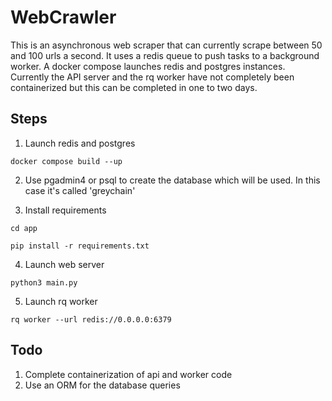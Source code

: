 # WebCrawler
This is an asynchronous web scraper that can currently scrape between 50 and 100 urls a second. It uses a redis queue to push tasks to a background worker. A docker compose launches redis and postgres instances. Currently the API server and the rq worker have not completely been containerized but this can be completed in one to two days.



## Steps 

1. Launch redis and postgres

`docker compose build --up`

2. Use pgadmin4 or psql to create the database which will be used. In this case it's called 'greychain'

3. Install requirements

`cd app`

`pip install -r requirements.txt`

4. Launch web server

`python3 main.py`

5. Launch rq worker

`rq worker --url redis://0.0.0.0:6379`


## Todo
1. Complete containerization of api and worker code
2. Use an ORM for the database queries

